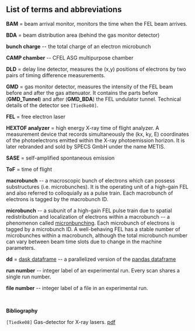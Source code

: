 ## List of terms and abbreviations

**BAM** = beam arrival monitor, monitors the time when the FEL beam arrives.

**BDA** = beam distribution area (behind the gas monitor detector)

**bunch charge** -- the total charge of an electron microbunch

**CAMP chamber** -- CFEL ASG multipurpose chamber

**DLD** = delay line detector, measures the (x,y) positions of electrons by two pairs of timing difference measurements.

**GMD** = gas monitor detector, measures the intensity of the FEL beam before and after the gas attenuator. It contains the parts before (**GMD_Tunnel**) and after (**GMD_BDA**) the FEL undulator tunnel. Technical details of the detector see `[Tiedke08]`.

**FEL** = free electron laser

**HEXTOF analyzer** = high energy X-ray time of flight analyzer. A measurement device that records simultaneously the (kx, ky, E) coordinates of the photoelectrons emitted within the X-ray photoemission horizon. It is later rebranded and sold by SPECS GmbH under the name METIS.

**SASE** = self-amplified spontaneous emission

**ToF** = time of flight

**macrobunch** -- a macroscopic bunch of electrons which can possess substructures (i.e. microbunches). It is the operating unit of a high-gain FEL and also referred to colloquially as a pulse train. Each macrobunch of electrons is tagged by the macrobunch ID.

**microbunch** -- a subunit of a high-gain FEL pulse train due to spatial redistribution and localization of electrons within a macrobunch -- a phenomenon called [micronbunching](http://photon-science.desy.de/facilities/flash/the_free_electron_laser/how_it_works/high_gain_fel/index_eng.html). Each microbunch of electrons is tagged by a microbunch ID. A well-behaving FEL has a stable number of microbunches within a macrobunch, although the total microbunch number can vary between beam time slots due to change in the machine parameters.

**dd** = [dask dataframe](http://dask.pydata.org/en/latest/dataframe.html) -- a parallelized version of the [pandas dataframe](https://pandas.pydata.org/pandas-docs/stable/generated/pandas.DataFrame.html)

**run number** -- integer label of an experimental run. Every scan shares a single run number.

**file number** -- integer label of a file in an experimental run.

$$~$$  

**Bibliography**

`[Tiedke08]` Gas-detector for X-ray lasers. [pdf](http://bib-pubdb1.desy.de/record/85584/files/GetPDFServlet.pdf)